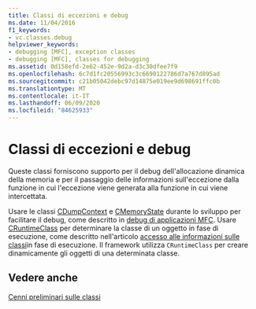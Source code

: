 ```yaml
---
title: Classi di eccezioni e debug
ms.date: 11/04/2016
f1_keywords:
- vc.classes.debug
helpviewer_keywords:
- debugging [MFC], exception classes
- debugging [MFC], classes for debugging
ms.assetid: 0d158efd-2e62-452e-9d2a-d3c30dfee7f9
ms.openlocfilehash: 6c7d1fc20556993c3c6690122786d7a767d895ad
ms.sourcegitcommit: c21b05042debc97d14875e019ee9d698691ffc0b
ms.translationtype: MT
ms.contentlocale: it-IT
ms.lasthandoff: 06/09/2020
ms.locfileid: "84625933"
---
```

# <a name="debugging-and-exception-classes"></a>Classi di eccezioni e debug

Queste classi forniscono supporto per il debug dell'allocazione dinamica della memoria e per il passaggio delle informazioni sull'eccezione dalla funzione in cui l'eccezione viene generata alla funzione in cui viene intercettata.

Usare le classi [CDumpContext](reference/cdumpcontext-class.md) e [CMemoryState](reference/cmemorystate-structure.md) durante lo sviluppo per facilitare il debug, come descritto in [debug di applicazioni MFC](/visualstudio/debugger/mfc-debugging-techniques). Usare [CRuntimeClass](reference/cruntimeclass-structure.md) per determinare la classe di un oggetto in fase di esecuzione, come descritto nell'articolo [accesso alle informazioni sulle classi](accessing-run-time-class-information.md)in fase di esecuzione. Il framework utilizza `CRuntimeClass` per creare dinamicamente gli oggetti di una determinata classe.

## <a name="see-also"></a>Vedere anche

[Cenni preliminari sulle classi](class-library-overview.md)
